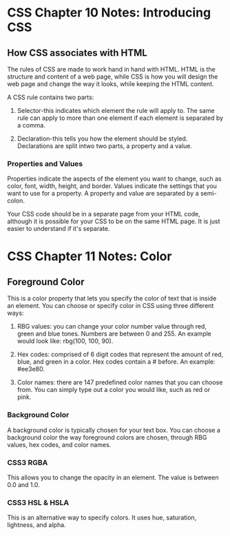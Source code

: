 # CSS Chapter 10 Notes: Introducing CSS

## How CSS associates with HTML

The rules of CSS are made to work hand in hand with HTML. HTML is the structure and content of a web page, while CSS is how you will design the web page and change the way it looks, while keeping the HTML content. 

A CSS rule contains two parts:

1. Selector-this indicates which element the rule will apply to. The same rule can apply to more than one element if each element is separated by a comma. 

2. Declaration-this tells you how the element should be styled. Declarations are split intwo two parts, a property and a value. 

### Properties and Values

Properties indicate the aspects of the element you want to change, such as color, font, width, height, and border. Values indicate the settings that you want to use for a property. A property and value are separated by a semi-colon. 

Your CSS code should be in a separate page from your HTML code, although it is possible for your CSS to be on the same HTML page. It is just easier to understand if it's separate. 

# CSS Chapter 11 Notes: Color

## Foreground Color

This is a color property that lets you specify the color of text that is inside an element. You can choose or specify color in CSS using three different ways:

1. RBG values: you can change your color number value through red, green and blue tones. Numbers are between 0 and 255. An example would look like: rbg(100, 100, 90).

2. Hex codes: comprised of 6 digit codes that represent the amount of red, blue, and green in a color. Hex codes contain a # before. An example: #ee3e80.

3. Color names: there are 147 predefined color names that you can choose from. You can simply type out a color you would like, such as red or pink.

### Background Color

A background color is typically chosen for your text box. You can choose a background color the way foreground colors are chosen, through RBG values, hex codes, and color names. 

### CSS3 RGBA

This allows you to change the opacity in an element. The value is between 0.0 and 1.0. 

### CSS3 HSL & HSLA

This is an alternative way to specify colors. It uses hue, saturation, lightness, and alpha. 
